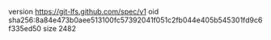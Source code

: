 version https://git-lfs.github.com/spec/v1
oid sha256:8a84e473b0aee513100fc57392041f051c2fb044e405b545301fd9c6f335ed50
size 2482
